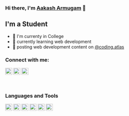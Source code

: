 ### Hi there, I'm [Aakash Armugam][website] 👋

## I'm a Student 
- 🏫 I'm currenty in College
- 🧊 currently learning web development
- 🎯 posting web development content on [@coding.atlas][codingatlas]

### Connect with me:

[<img alt="https://aakash8302-dev.github.io/" width="22px" src="https://image.flaticon.com/icons/png/512/616/616450.png" />][website]
[<img alt="LinkedIn" width="22px" src="https://image.flaticon.com/icons/png/512/174/174857.png">][linkedin]
[<img alt="instagram" width="22px" src="https://image.flaticon.com/icons/png/512/2111/2111463.png">][instagram]

<br />

### Languages and Tools
<p float="left">
<img alt="HTML" width="22px" src="https://image.flaticon.com/icons/png/512/1051/1051277.png">
<img alt="CSS" width="22px" src="https://image.flaticon.com/icons/png/512/732/732190.png">
<img alt="React" width="22px" src="https://image.flaticon.com/icons/png/512/1126/1126012.png">
<img alt="Nodejs" width="22px" src="https://image.flaticon.com/icons/png/512/919/919825.png">
<img alt="MongoDb" width="22px" src="https://cdn.icon-icons.com/icons2/2415/PNG/512/mongodb_original_wordmark_logo_icon_146425.png">
<img alt="Javascript" width="22px" src="https://cdn.icon-icons.com/icons2/2415/PNG/512/javascript_original_logo_icon_146455.png">
</p>

[website]: https://aakash8302-dev.github.io/
[linkedin]: https://www.linkedin.com/in/aakash-arumugam-1626971b4
[instagram]: https://www.instagram.com/aakash.arumugam/
[codingatlas]: https://www.instagram.com/coding.atlas/
